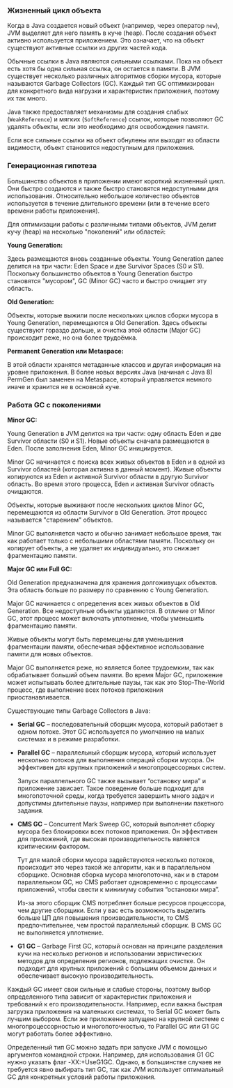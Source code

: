### Жизненный цикл объекта

Когда в Java создается новый объект (например, через оператор `new`), JVM выделяет для него память в куче (heap). После создания объект активно используется приложением. Это означает, что на объект существуют активные ссылки из других частей кода.

Обычные ссылки в Java являются сильными ссылками. Пока на объект есть хотя бы одна сильная ссылка, он остается в памяти.
В JVM существует несколько различных алгоритмов сборки мусора, которые называются Garbage Collectors (GC). Каждый тип GC оптимизирован для конкретного вида нагрузки и характеристик приложения, поэтому их так много.

Java также предоставляет механизмы для создания слабых (`WeakReference`) и мягких (`SoftReference`) ссылок, которые позволяют GC удалять объекты, если это необходимо для освобождения памяти.

Если все сильные ссылки на объект обнулены или выходят из области видимости, объект становится недоступным для приложения.

### Генерационная гипотеза

Большинство объектов в приложении имеют короткий жизненный цикл. Они быстро создаются и также быстро становятся недоступными для использования. Относительно небольшое количество объектов используется в течение длительного времени (или в течение всего времени работы приложения).

Для оптимизации работы с различными типами объектов, JVM делит кучу (heap) на несколько "поколений" или областей:

**Young Generation:**

Здесь размещаются вновь созданные объекты. Young Generation далее делится на три части: Eden Space и две Survivor Spaces (S0 и S1). Поскольку большинство объектов в Young Generation быстро становятся "мусором", GC (Minor GC) часто и быстро очищает эту область.

**Old Generation:**

Объекты, которые выжили после нескольких циклов сборки мусора в Young Generation, перемещаются в Old Generation. Здесь объекты существуют гораздо дольше, и очистка этой области (Major GC) происходит реже, но она более трудоёмка.

**Permanent Generation или Metaspace:**

В этой области хранятся метаданные классов и другая информация на уровне приложения. В более новых версиях Java (начиная с Java 8) PermGen был заменен на Metaspace, который управляется немного иначе и хранится не в основной куче.

### Работа GC с поколениями

**Minor GC:**

Young Generation в JVM делится на три части: одну область Eden и две Survivor области (S0 и S1). Новые объекты сначала размещаются в Eden. После заполнения Eden, Minor GC инициируется.

Minor GC начинается с поиска всех живых объектов в Eden и в одной из Survivor областей (которая активна в данный момент). Живые объекты копируются из Eden и активной Survivor области в другую Survivor область. Во время этого процесса, Eden и активная Survivor область очищаются.

Объекты, которые выживают после нескольких циклов Minor GC, перемещаются из области Survivor в Old Generation. Этот процесс называется "старением" объектов.

Minor GC выполняется часто и обычно занимает небольшое время, так как работает только с небольшими областями памяти. Поскольку он копирует объекты, а не удаляет их индивидуально, это снижает фрагментацию памяти.

**Major GC или Full GC:**

Old Generation предназначена для хранения долгоживущих объектов. Эта область больше по размеру по сравнению с Young Generation.

Major GC начинается с определения всех живых объектов в Old Generation. Все недоступные объекты удаляются. В отличие от Minor GC, этот процесс может включать уплотнение, чтобы уменьшить фрагментацию памяти.

Живые объекты могут быть перемещены для уменьшения фрагментации памяти, обеспечивая эффективное использование памяти для новых объектов.

Major GC выполняется реже, но является более трудоемким, так как обрабатывает больший объем памяти. Во время Major GC, приложение может испытывать более длительные паузы, так как это Stop-The-World процесс, где выполнение всех потоков приложения приостанавливается.

Существующие типы Garbage Collectors в Java:

- **Serial GC** – последовательный сборщик мусора, который работает в одном потоке. Этот GC используется по умолчанию на малых системах и в режиме разработки.
    
- **Parallel GC** – параллельный сборщик мусора, который использует несколько потоков для выполнения операций сборки мусора. Он эффективен для крупных приложений и многопроцессорных систем.

  Запуск параллельного GC также вызывает “остановку мира” и приложение зависает. Такое поведение больше подходит для многопоточной среды, когда требуется завершить много задач и допустимы длительные паузы, например при выполнении пакетного задания.
    
- **CMS GC** – Concurrent Mark Sweep GC, который выполняет сборку мусора без блокировки всех потоков приложения. Он эффективен для приложений, где высокая производительность является критическим фактором.
  
  Тут для малой сборки мусора задействуются несколько потоков, происходит это через такой же алгоритм, как и в параллельном сборщике. Основная сборка мусора многопоточна, как и в старом параллельном GC, но CMS работает одновременно с процессами приложений, чтобы свести к минимуму события “остановки мира”.

  Из-за этого сборщик CMS потребляет больше ресурсов процессора, чем другие сборщики. Если у вас есть возможность выделить больше ЦП для повышения производительности, то CMS предпочтительнее, чем простой параллельный сборщик. В CMS GC не выполняется уплотнение.
  
- **G1 GC** – Garbage First GC, который основан на принципе разделения кучи на несколько регионов и использовании эвристических методов для определения регионов, подлежащих очистке. Он подходит для крупных приложений с большим объемом данных и обеспечивает высокую производительность. 

Каждый GC имеет свои сильные и слабые стороны, поэтому выбор определенного типа зависит от характеристик приложения и требований к его производительности. Например, если важна быстрая загрузка приложения на маленьких системах, то Serial GC может быть лучшим выбором. Если же приложение запущено на крупной системе с многопроцессорностью и многопоточностью, то Parallel GC или G1 GC могут работать более эффективно.

Определенный тип GC можно задать при запуске JVM с помощью аргументов командной строки. Например, для использования G1 GC нужно указать флаг -XX:+UseG1GC. Однако, в большинстве случаев не требуется явно выбирать тип GC, так как JVM использует оптимальный GC для конкретных условий работы приложения.